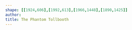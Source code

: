 ```yaml
---
shape: [[1924,606],[1992,613],[1966,1448],[1890,1425]]
author: 
title: The Phantom Tollbooth
---
```

 